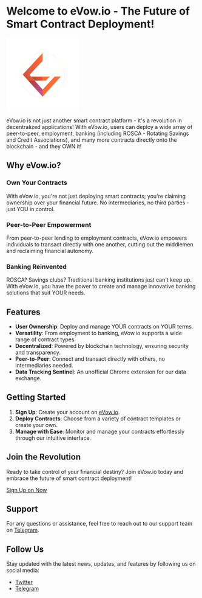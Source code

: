 # Welcome to eVow.io - The Future of Smart Contract Deployment!

[![eVow Logo](https://github.com/eVowIO/.github/blob/main/logo192.png)](https://evow.io)

eVow.io is not just another smart contract platform - it's a revolution in decentralized applications! With eVow.io, users can deploy a wide array of peer-to-peer, employment, banking (including ROSCA - Rotating Savings and Credit Associations), and many more contracts directly onto the blockchain - and they OWN it!

## Why eVow.io?

### Own Your Contracts
With eVow.io, you're not just deploying smart contracts; you're claiming ownership over your financial future. No intermediaries, no third parties - just YOU in control.

### Peer-to-Peer Empowerment
From peer-to-peer lending to employment contracts, eVow.io empowers individuals to transact directly with one another, cutting out the middlemen and reclaiming financial autonomy.

### Banking Reinvented
ROSCA? Savings clubs? Traditional banking institutions just can't keep up. With eVow.io, you have the power to create and manage innovative banking solutions that suit YOUR needs.

## Features

- **User Ownership**: Deploy and manage YOUR contracts on YOUR terms.
- **Versatility**: From employment to banking, eVow.io supports a wide range of contract types.
- **Decentralized**: Powered by blockchain technology, ensuring security and transparency.
- **Peer-to-Peer**: Connect and transact directly with others, no intermediaries needed.
- **Data Tracking Sentinel**: An unofficial Chrome extension for our data exchange.

## Getting Started

1. **Sign Up**: Create your account on [eVow.io](https://evow.io).
2. **Deploy Contracts**: Choose from a variety of contract templates or create your own.
3. **Manage with Ease**: Monitor and manage your contracts effortlessly through our intuitive interface.

## Join the Revolution

Ready to take control of your financial destiny? Join eVow.io today and embrace the future of smart contract deployment!

[Sign Up on Now](https://evow.io)

## Support

For any questions or assistance, feel free to reach out to our support team on [Telegram](https://t.me/OfficialEvowDiscussion).

## Follow Us

Stay updated with the latest news, updates, and features by following us on social media:

- [Twitter](https://twitter.com/eVowIO)
- [Telegram](https://t.me/OfficialEvowDiscussion)

